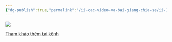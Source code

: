 ```yaml
---
{"dg-publish":true,"permalink":"/ii-cac-video-va-bai-giang-chia-se/ii-1-plugin/plugin-pod/","dgPassFrontmatter":true,"noteIcon":"1","created":"","updated":""}
---
```



![](https://i.imgur.com/OmCvAqI.png)


[Tham khảo thêm tại kênh](https://www.youtube.com/watch?v=dR-yj2zxu_E&loop=0)

